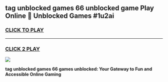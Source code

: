 
## tag unblocked games 66 unblocked game Play Online 👋 Unblocked Games #1u2ai
<h3>
<a href="https://premium.freeplayer.one?title=tag_unblocked_games_66&ref=21F">CLICK TO PLAY</a></h3>
<hr>

<h3>
<a href="https://premium.freeplayer.one?title=tag_unblocked_games_66&ref=21F">CLICK 2 PLAY</a>
  
</h3>

<a href="https://premium.freeplayer.one?title=tag_unblocked_games_66&ref=21F/"><img src="https://clearcache.store/games.png"></a>


**tag unblocked games 66 games unblocked: Your Gateway to Fun and Accessible Online Gaming**
